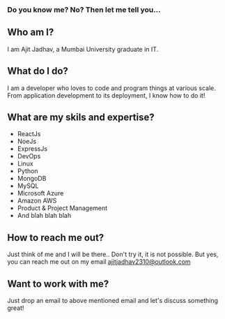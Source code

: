 ### Do you know me? No? Then let me tell you...

## Who am I?
I am Ajit Jadhav, a Mumbai University graduate in IT.

## What do I do?
I am a developer who loves to code and program things at various scale. From application development to its deployment, I know how to do it!

## What are my skils and expertise?
- ReactJs
- NoeJs
- ExpressJs
- DevOps
- Linux
- Python
- MongoDB
- MySQL
- Microsoft Azure
- Amazon AWS
- Product & Project Management
- And blah blah blah

## How to reach me out?
Just think of me and I will be there.. Don't try it, it is not possible. But yes, you can reach me out on my email ajitjadhav2310@outlook.com

## Want to work with me?
Just drop an email to above mentioned email and let's discuss something great!

<!--
**ajit1411/ajit1411** is a ✨ _special_ ✨ repository because its `README.md` (this file) appears on your GitHub profile.

Here are some ideas to get you started:

- 🔭 I’m currently working on ...
- 🌱 I’m currently learning ...
- 👯 I’m looking to collaborate on ...
- 🤔 I’m looking for help with ...
- 💬 Ask me about ...
- 📫 How to reach me: ...
- 😄 Pronouns: ...
- ⚡ Fun fact: ...
-->
